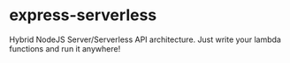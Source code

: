 # express-serverless
Hybrid NodeJS Server/Serverless API architecture. Just write your lambda functions and run it anywhere!
